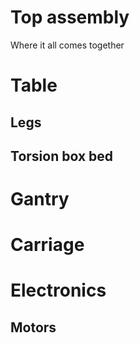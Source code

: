 # Top assembly
Where it all comes together
# Table
## Legs
## Torsion box bed

# Gantry

# Carriage

# Electronics
## Motors



